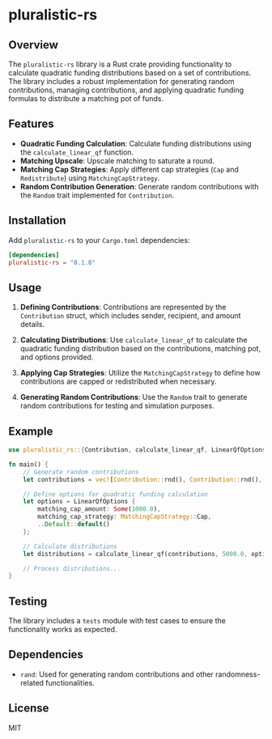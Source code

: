 # pluralistic-rs

## Overview

The `pluralistic-rs` library is a Rust crate providing functionality to calculate quadratic funding distributions based
on a set of contributions. The library includes a robust implementation for generating random contributions, managing
contributions, and applying quadratic funding formulas to distribute a matching pot of funds.

## Features

- **Quadratic Funding Calculation**: Calculate funding distributions using the `calculate_linear_qf` function.
- **Matching Upscale**: Upscale matching to saturate a round.
- **Matching Cap Strategies**: Apply different cap strategies (`Cap` and `Redistribute`) using `MatchingCapStrategy`.
- **Random Contribution Generation**: Generate random contributions with the `Random` trait implemented
  for `Contribution`.

## Installation

Add `pluralistic-rs` to your `Cargo.toml` dependencies:

```toml
[dependencies]
pluralistic-rs = "0.1.0"
```

## Usage

1. **Defining Contributions**: Contributions are represented by the `Contribution` struct, which includes sender,
   recipient, and amount details.

1. **Calculating Distributions**: Use `calculate_linear_qf` to calculate the quadratic funding distribution based on the
   contributions, matching pot, and options provided.

2. **Applying Cap Strategies**: Utilize the `MatchingCapStrategy` to define how contributions are capped or
   redistributed when necessary.
3. **Generating Random Contributions**: Use the `Random` trait to generate random contributions for testing and
   simulation purposes.

## Example

```rust
use pluralistic_rs::{Contribution, calculate_linear_qf, LinearQfOptions, Random};

fn main() {
    // Generate random contributions
    let contributions = vec![Contribution::rnd(), Contribution::rnd(), ...];

    // Define options for quadratic funding calculation
    let options = LinearQfOptions {
        matching_cap_amount: Some(1000.0),
        matching_cap_strategy: MatchingCapStrategy::Cap,
        ..Default::default()
    };

    // Calculate distributions
    let distributions = calculate_linear_qf(contributions, 5000.0, options);

    // Process distributions...
}
```

## Testing

The library includes a `tests` module with test cases to ensure the functionality works as expected.

## Dependencies

- `rand`: Used for generating random contributions and other randomness-related functionalities.

## License

MIT
